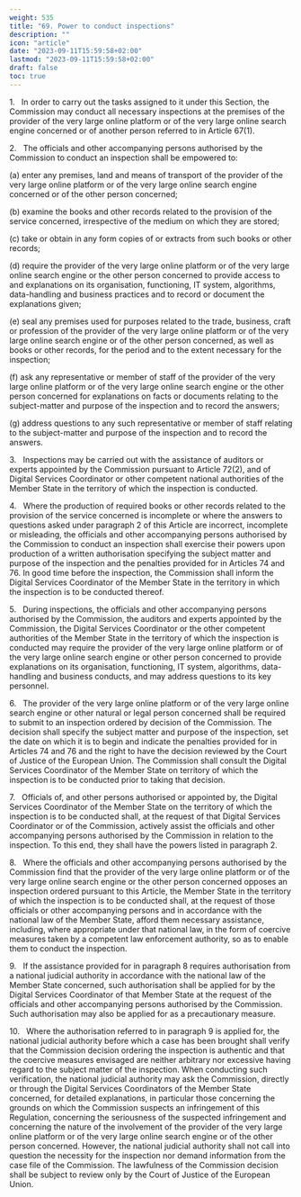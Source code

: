 ```yaml
---
weight: 535
title: "69. Power to conduct inspections"
description: ""
icon: "article"
date: "2023-09-11T15:59:58+02:00"
lastmod: "2023-09-11T15:59:58+02:00"
draft: false
toc: true
---
```


1.   In order to carry out the tasks assigned to it under this Section, the Commission may conduct all necessary inspections at the premises of the provider of the very large online platform or of the very large online search engine concerned or of another person referred to in Article 67(1).

2.   The officials and other accompanying persons authorised by the Commission to conduct an inspection shall be empowered to:

(a) enter any premises, land and means of transport of the provider of the very large online platform or of the very large online search engine concerned or of the other person concerned;

(b) examine the books and other records related to the provision of the service concerned, irrespective of the medium on which they are stored;

(c) take or obtain in any form copies of or extracts from such books or other records;

(d) require the provider of the very large online platform or of the very large online search engine or the other person concerned to provide access to and explanations on its organisation, functioning, IT system, algorithms, data-handling and business practices and to record or document the explanations given;

(e) seal any premises used for purposes related to the trade, business, craft or profession of the provider of the very large online platform or of the very large online search engine or of the other person concerned, as well as books or other records, for the period and to the extent necessary for the inspection;

(f) ask any representative or member of staff of the provider of the very large online platform or of the very large online search engine or the other person concerned for explanations on facts or documents relating to the subject-matter and purpose of the inspection and to record the answers;

(g) address questions to any such representative or member of staff relating to the subject-matter and purpose of the inspection and to record the answers.

3.   Inspections may be carried out with the assistance of auditors or experts appointed by the Commission pursuant to Article 72(2), and of Digital Services Coordinator or other competent national authorities of the Member State in the territory of which the inspection is conducted.

4.   Where the production of required books or other records related to the provision of the service concerned is incomplete or where the answers to questions asked under paragraph 2 of this Article are incorrect, incomplete or misleading, the officials and other accompanying persons authorised by the Commission to conduct an inspection shall exercise their powers upon production of a written authorisation specifying the subject matter and purpose of the inspection and the penalties provided for in Articles 74 and 76. In good time before the inspection, the Commission shall inform the Digital Services Coordinator of the Member State in the territory in which the inspection is to be conducted thereof.

5.   During inspections, the officials and other accompanying persons authorised by the Commission, the auditors and experts appointed by the Commission, the Digital Services Coordinator or the other competent authorities of the Member State in the territory of which the inspection is conducted may require the provider of the very large online platform or of the very large online search engine or other person concerned to provide explanations on its organisation, functioning, IT system, algorithms, data-handling and business conducts, and may address questions to its key personnel.

6.   The provider of the very large online platform or of the very large online search engine or other natural or legal person concerned shall be required to submit to an inspection ordered by decision of the Commission. The decision shall specify the subject matter and purpose of the inspection, set the date on which it is to begin and indicate the penalties provided for in Articles 74 and 76 and the right to have the decision reviewed by the Court of Justice of the European Union. The Commission shall consult the Digital Services Coordinator of the Member State on territory of which the inspection is to be conducted prior to taking that decision.

7.   Officials of, and other persons authorised or appointed by, the Digital Services Coordinator of the Member State on the territory of which the inspection is to be conducted shall, at the request of that Digital Services Coordinator or of the Commission, actively assist the officials and other accompanying persons authorised by the Commission in relation to the inspection. To this end, they shall have the powers listed in paragraph 2.

8.   Where the officials and other accompanying persons authorised by the Commission find that the provider of the very large online platform or of the very large online search engine or the other person concerned opposes an inspection ordered pursuant to this Article, the Member State in the territory of which the inspection is to be conducted shall, at the request of those officials or other accompanying persons and in accordance with the national law of the Member State, afford them necessary assistance, including, where appropriate under that national law, in the form of coercive measures taken by a competent law enforcement authority, so as to enable them to conduct the inspection.

9.   If the assistance provided for in paragraph 8 requires authorisation from a national judicial authority in accordance with the national law of the Member State concerned, such authorisation shall be applied for by the Digital Services Coordinator of that Member State at the request of the officials and other accompanying persons authorised by the Commission. Such authorisation may also be applied for as a precautionary measure.

10.   Where the authorisation referred to in paragraph 9 is applied for, the national judicial authority before which a case has been brought shall verify that the Commission decision ordering the inspection is authentic and that the coercive measures envisaged are neither arbitrary nor excessive having regard to the subject matter of the inspection. When conducting such verification, the national judicial authority may ask the Commission, directly or through the Digital Services Coordinators of the Member State concerned, for detailed explanations, in particular those concerning the grounds on which the Commission suspects an infringement of this Regulation, concerning the seriousness of the suspected infringement and concerning the nature of the involvement of the provider of the very large online platform or of the very large online search engine or of the other person concerned. However, the national judicial authority shall not call into question the necessity for the inspection nor demand information from the case file of the Commission. The lawfulness of the Commission decision shall be subject to review only by the Court of Justice of the European Union.